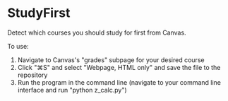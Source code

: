 # StudyFirst
Detect which courses you should study for first from Canvas.

To use:
1) Navigate to Canvas's "grades" subpage for your desired course
2) Click "⌘S" and select "Webpage, HTML only" and save the file to the repository
3) Run the program in the command line (navigate to your command line interface and run "python z_calc.py")
